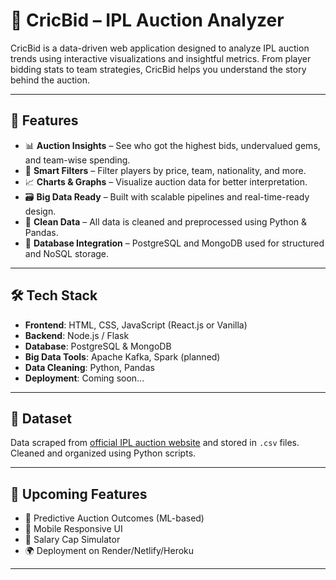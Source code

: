 # 🏏 CricBid – IPL Auction Analyzer

CricBid is a data-driven web application designed to analyze IPL auction trends using interactive visualizations and insightful metrics. From player bidding stats to team strategies, CricBid helps you understand the story behind the auction.

---

## 🚀 Features

- 📊 **Auction Insights** – See who got the highest bids, undervalued gems, and team-wise spending.
- 🧠 **Smart Filters** – Filter players by price, team, nationality, and more.
- 📈 **Charts & Graphs** – Visualize auction data for better interpretation.
- 🗃️ **Big Data Ready** – Built with scalable pipelines and real-time-ready design.
- 🧹 **Clean Data** – All data is cleaned and preprocessed using Python & Pandas.
- 🧪 **Database Integration** – PostgreSQL and MongoDB used for structured and NoSQL storage.

---

## 🛠️ Tech Stack

- **Frontend**: HTML, CSS, JavaScript (React.js or Vanilla)
- **Backend**: Node.js / Flask
- **Database**: PostgreSQL & MongoDB
- **Big Data Tools**: Apache Kafka, Spark (planned)
- **Data Cleaning**: Python, Pandas
- **Deployment**: Coming soon...

---

## 📁 Dataset

Data scraped from [official IPL auction website](https://www.iplt20.com) and stored in `.csv` files.
Cleaned and organized using Python scripts.

---

## 🚧 Upcoming Features

- 🧠 Predictive Auction Outcomes (ML-based)
- 📲 Mobile Responsive UI
- 🧮 Salary Cap Simulator
- 🌍 Deployment on Render/Netlify/Heroku

---

